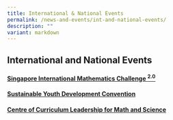 ```yaml
---
title: International & National Events
permalink: /news-and-events/int-and-national-events/
description: ""
variant: markdown
---
```

## International and National Events

#### <a href="/news-and-events/international-and-national-events/sg-international-math-challenge/"> Singapore International Mathematics Challenge <sup>2.0</sup> </a>

#### <a href="https://www.nushsdyc.org/" target="_blank"> Sustainable Youth Development Convention </a>

#### <a href="/math-and-science/centre-of-curriculum-leadership-for-math-and-science/"> Centre of Curriculum Leadership for Math and Science </a>